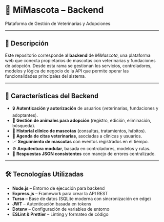 
# 🐾 MiMascota – Backend  
Plataforma de Gestión de Veterinarias y Adopciones

---

## 📌 Descripción  
Este repositorio corresponde al **backend** de *MiMascota*, una plataforma web que conecta propietarios de mascotas con veterinarias y fundaciones de adopción. Desde esta rama se gestionan los servicios, controladores, modelos y lógica de negocio de la API que permite operar las funcionalidades principales del sistema.

---

## 🚀 Características del Backend  

- 🔒 **Autenticación y autorización** de usuarios (veterinarias, fundaciones y adoptantes).  
- 🐶 **Gestión de animales para adopción** (registro, edición, eliminación, búsqueda).  
- 🏥 **Historial clínico de mascotas** (consultas, tratamientos, hábitos).  
- 📅 **Agenda de citas veterinarias**, asociadas a clínicas y usuarios.  
- 📈 **Seguimiento de mascotas** con eventos registrados en el tiempo.  
- ⚙️ **Arquitectura modular**, basada en controladores, modelos y rutas.  
- 💬 **Respuestas JSON consistentes** con manejo de errores centralizado.

---

## 🛠️ Tecnologías Utilizadas  

- **Node.js** – Entorno de ejecución para  backend  
- **Express.js** – Framework para crear la API REST  
- **Turso** – Base de datos (SQLite moderna con sincronización en edge)  
- **JWT** – Autenticación basada en tokens  
- **Dotenv** – Configuración de variables de entorno  
- **ESLint & Prettier** – Linting y formateo de código  